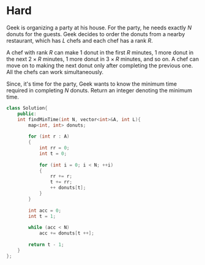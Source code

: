 # Hard

Geek is organizing a party at his house. For the party, he needs exactly $N$ donuts for the guests. Geek decides to order the donuts from a nearby restaurant, which has $L$ chefs and each chef has a rank $R$.

A chef with rank $R$ can make $1$ donut in the first $R$ minutes, $1$ more donut in the next $2 \times R$ minutes, $1$ more donut in $3 \times R$ minutes, and so on. A chef can move on to making the next donut only after completing the previous one. All the chefs can work simultaneously.

Since, it's time for the party, Geek wants to know the minimum time required in completing $N$ donuts. Return an integer denoting the minimum time.

```cpp
class Solution{
    public:
    int findMinTime(int N, vector<int>&A, int L){
        map<int, int> donuts;
        
        for (int r : A)
        {
            int rr = 0;
            int t = 0;
            
            for (int i = 0; i < N; ++i)
            {
                rr += r;
                t += rr;
                ++ donuts[t];
            }
        }
        
        int acc = 0;
        int t = 1;
        
        while (acc < N)
            acc += donuts[t ++];
        
        return t - 1;
    }
};
```
